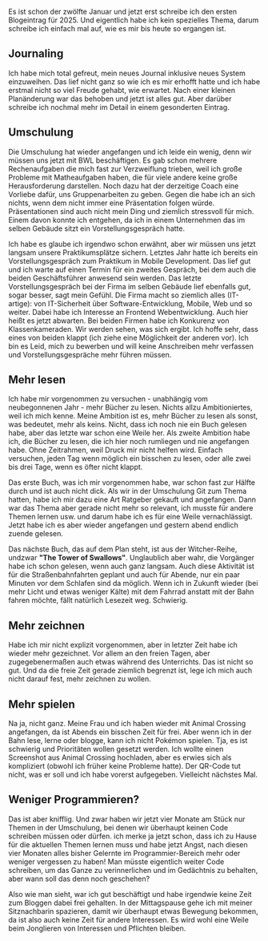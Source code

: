 Es ist schon der zwölfte Januar und jetzt erst schreibe ich den ersten Blogeintrag für 2025. Und eigentlich habe ich kein spezielles Thema, darum schreibe ich einfach mal auf, wie es mir bis heute so ergangen ist.

## Journaling
Ich habe mich total gefreut, mein neues Journal inklusive neues System einzuweihen. Das lief nicht ganz so wie ich es mir erhofft hatte und ich habe erstmal nicht so viel Freude gehabt, wie erwartet. Nach einer kleinen Planänderung war das behoben und jetzt ist alles gut. Aber darüber schreibe ich nochmal mehr im Detail in einem gesonderten Eintrag.

## Umschulung
Die Umschulung hat wieder angefangen und ich leide ein wenig, denn wir müssen uns jetzt mit BWL beschäftigen. Es gab schon mehrere Rechenaufgaben die mich fast zur Verzweiflung trieben, weil ich große Probleme mit Matheaufgaben haben, die für viele andere keine große Herausforderung darstellen. Noch dazu hat der derzeitige Coach eine Vorliebe dafür, uns Gruppenarbeiten zu geben. Gegen die habe ich an sich nichts, wenn dem nicht immer eine Präsentation folgen würde. Präsentationen sind auch nicht mein Ding und ziemlich stressvoll für mich. Einem davon konnte ich entgehen, da ich in einem Unternehmen das im selben Gebäude sitzt ein Vorstellungsgespräch hatte. 

Ich habe es glaube ich irgendwo schon erwähnt, aber wir müssen uns jetzt langsam unsere Praktikumsplätze sichern. Letztes Jahr hatte ich bereits ein Vorstellungsgespräch zum Praktikum in Mobile Development. Das lief gut und ich warte auf einen Termin für ein zweites Gespräch, bei dem auch die beiden Geschäftsführer anwesend sein werden.
Das letzte Vorstellungsgespräch bei der Firma im selben Gebäude lief ebenfalls gut, sogar besser, sagt mein Gefühl. Die Firma macht so ziemlich alles (IT-artige): von IT-Sicherheit über Software-Entwicklung, Mobile, Web und so weiter. Dabei habe ich Interesse an Frontend Webentwicklung. Auch hier heißt es jetzt abwarten. Bei beiden Firmen habe ich Konkurenz von Klassenkameraden. Wir werden sehen, was sich ergibt. Ich hoffe sehr, dass eines von beiden klappt (ich ziehe eine Möglichkeit der anderen vor). Ich bin es Leid, mich zu bewerben und will keine Anschreiben mehr verfassen und Vorstellungsgespräche mehr führen müssen.

## Mehr lesen
Ich habe mir vorgenommen zu versuchen - unabhängig vom neubegonnenen Jahr - mehr Bücher zu lesen. Nichts allzu Ambitioniertes, weil ich mich kenne. Meine Ambition ist es, mehr Bücher zu lesen als sonst, was bedeutet, mehr als keins. Nicht, dass ich noch nie ein Buch gelesen habe, aber das letzte war schon eine Weile her. Als zweite Ambition habe ich, die Bücher zu lesen, die ich hier noch rumliegen und nie angefangen habe. Ohne Zeitrahmen, weil Druck mir nicht helfen wird. Einfach versuchen, jeden Tag wenn möglich ein bisschen zu lesen, oder alle zwei bis drei Tage, wenn es öfter nicht klappt.

Das erste Buch, was ich mir vorgenommen habe, war schon fast zur Hälfte durch und ist auch nicht dick. Als wir in der Umschulung Git zum Thema hatten, habe ich mir dazu eine Art Ratgeber gekauft und angefangen. Dann war das Thema aber gerade nicht mehr so relevant, ich musste für andere Themen lernen usw. und darum habe ich es für eine Weile vernachlässigt. Jetzt habe ich es aber wieder angefangen und gestern abend endlich zuende gelesen.

Das nächste Buch, das auf dem Plan steht, ist aus der Witcher-Reihe, undzwar **"The Tower of Swallows"**. Unglaublich aber wahr, die Vorgänger habe ich schon gelesen, wenn auch ganz langsam. Auch diese Aktivität ist für die Straßenbahnfahrten geplant und auch für Abende, nur ein paar Minuten vor dem Schlafen sind da möglich.
Wenn ich in Zukunft wieder (bei mehr Licht und etwas weniger Kälte) mit dem Fahrrad anstatt mit der Bahn fahren möchte, fällt natürlich Lesezeit weg. Schwierig.

## Mehr zeichnen
Habe ich mir nicht explizit vorgenommen, aber in letzter Zeit habe ich wieder mehr gezeichnet. Vor allem an den freien Tagen, aber zugegebenermaßen auch etwas während des Unterrichts. Das ist nicht so gut. Und da die freie Zeit gerade ziemlich begrenzt ist, lege ich mich auch nicht darauf fest, mehr zeichnen zu wollen.

## Mehr spielen
Na ja, nicht ganz. Meine Frau und ich haben wieder mit Animal Crossing angefangen, da ist Abends ein bisschen Zeit für frei. Aber wenn ich in der Bahn lese, lerne oder blogge, kann ich nicht Pokémon spielen. Tja, es ist schwierig und Prioritäten wollen gesetzt werden.
Ich wollte einen Screenshot aus Animal Crossing hochladen, aber es erwies sich als kompliziert (obwohl ich früher keine Probleme hatte). Der QR-Code tut nicht, was er soll und ich habe vorerst aufgegeben. Vielleicht nächstes Mal.

## Weniger Programmieren?
Das ist aber knifflig. Und zwar haben wir jetzt vier Monate am Stück nur Themen in der Umschulung, bei denen wir überhaupt keinen Code schreiben müssen oder dürfen. ich merke ja jetzt schon, dass ich zu Hause für die aktuellen Themen lernen muss und habe jetzt Angst, nach diesen vier Monaten alles bisher Gelernte im Programmier-Bereich mehr oder weniger vergessen zu haben! Man müsste eigentlich weiter Code schreiben, um das Ganze zu verinnerlichen und im Gedächtnis zu behalten, aber wann soll das denn noch geschehen? 

Also wie man sieht, war ich gut beschäftigt und habe irgendwie keine Zeit zum Bloggen dabei frei gehalten. In der Mittagspause gehe ich mit meiner Sitznachbarin spazieren, damit wir überhaupt etwas Bewegung bekommen, da ist also auch keine Zeit für andere Interessen. Es wird wohl eine Weile beim Jonglieren von Interessen und Pflichten bleiben.

